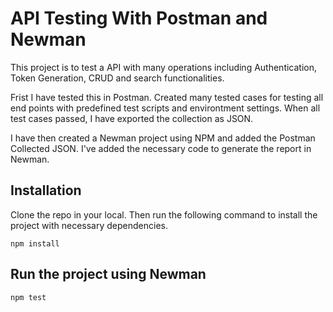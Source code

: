 # API Testing With Postman and Newman
This project is to test a API with many operations including Authentication, Token Generation, CRUD and search functionalities. 

Frist I have tested this in Postman. Created many tested cases for testing all end points with predefined test scripts and environtment settings. 
When all test cases passed, I have exported the collection as JSON.

I have then created a Newman project using NPM and added the Postman Collected JSON. I've added the necessary
code to generate the report in Newman.

## Installation 
Clone the repo in your local. Then run the following command to install the project with necessary dependencies.

`npm install`

## Run the project using Newman

`npm test`
